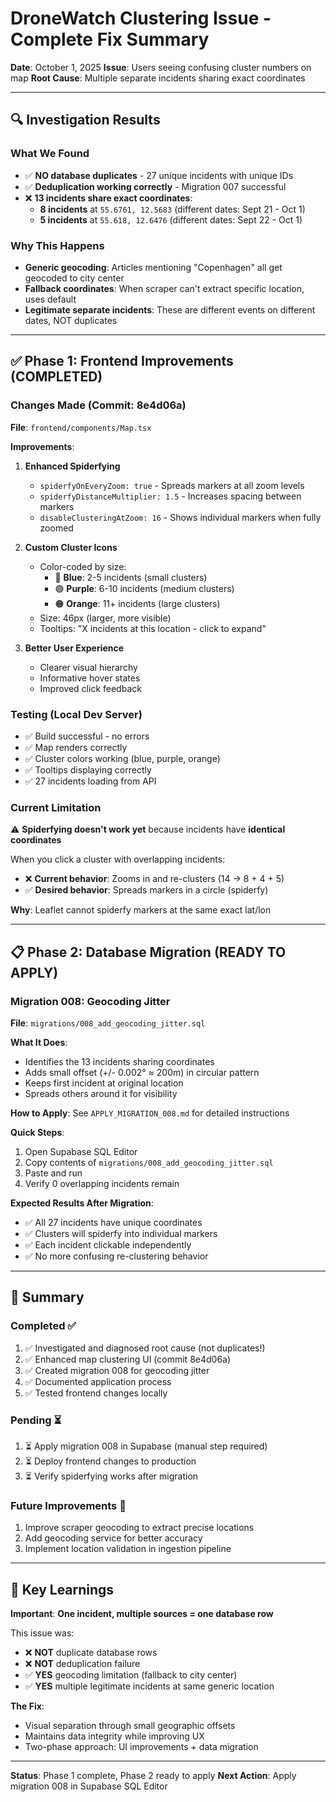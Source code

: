 # DroneWatch Clustering Issue - Complete Fix Summary

**Date**: October 1, 2025
**Issue**: Users seeing confusing cluster numbers on map
**Root Cause**: Multiple separate incidents sharing exact coordinates

---

## 🔍 Investigation Results

### What We Found
- ✅ **NO database duplicates** - 27 unique incidents with unique IDs
- ✅ **Deduplication working correctly** - Migration 007 successful
- ❌ **13 incidents share exact coordinates**:
  - **8 incidents** at `55.6761, 12.5683` (different dates: Sept 21 - Oct 1)
  - **5 incidents** at `55.618, 12.6476` (different dates: Sept 22 - Oct 1)

### Why This Happens
- **Generic geocoding**: Articles mentioning "Copenhagen" all get geocoded to city center
- **Fallback coordinates**: When scraper can't extract specific location, uses default
- **Legitimate separate incidents**: These are different events on different dates, NOT duplicates

---

## ✅ Phase 1: Frontend Improvements (COMPLETED)

### Changes Made (Commit: 8e4d06a)

**File**: `frontend/components/Map.tsx`

**Improvements**:
1. **Enhanced Spiderfying**
   - `spiderfyOnEveryZoom: true` - Spreads markers at all zoom levels
   - `spiderfyDistanceMultiplier: 1.5` - Increases spacing between markers
   - `disableClusteringAtZoom: 16` - Shows individual markers when fully zoomed

2. **Custom Cluster Icons**
   - Color-coded by size:
     - 🔵 **Blue**: 2-5 incidents (small clusters)
     - 🟣 **Purple**: 6-10 incidents (medium clusters)
     - 🟠 **Orange**: 11+ incidents (large clusters)
   - Size: 46px (larger, more visible)
   - Tooltips: "X incidents at this location - click to expand"

3. **Better User Experience**
   - Clearer visual hierarchy
   - Informative hover states
   - Improved click feedback

### Testing (Local Dev Server)
- ✅ Build successful - no errors
- ✅ Map renders correctly
- ✅ Cluster colors working (blue, purple, orange)
- ✅ Tooltips displaying correctly
- ✅ 27 incidents loading from API

### Current Limitation
⚠️ **Spiderfying doesn't work yet** because incidents have **identical coordinates**

When you click a cluster with overlapping incidents:
- ❌ **Current behavior**: Zooms in and re-clusters (14 → 8 + 4 + 5)
- ✅ **Desired behavior**: Spreads markers in a circle (spiderfy)

**Why**: Leaflet cannot spiderfy markers at the same exact lat/lon

---

## 📋 Phase 2: Database Migration (READY TO APPLY)

### Migration 008: Geocoding Jitter

**File**: `migrations/008_add_geocoding_jitter.sql`

**What It Does**:
- Identifies the 13 incidents sharing coordinates
- Adds small offset (+/- 0.002° ≈ 200m) in circular pattern
- Keeps first incident at original location
- Spreads others around it for visibility

**How to Apply**:
See `APPLY_MIGRATION_008.md` for detailed instructions

**Quick Steps**:
1. Open Supabase SQL Editor
2. Copy contents of `migrations/008_add_geocoding_jitter.sql`
3. Paste and run
4. Verify 0 overlapping incidents remain

**Expected Results After Migration**:
- ✅ All 27 incidents have unique coordinates
- ✅ Clusters will spiderfy into individual markers
- ✅ Each incident clickable independently
- ✅ No more confusing re-clustering behavior

---

## 🎯 Summary

### Completed ✅
1. ✅ Investigated and diagnosed root cause (not duplicates!)
2. ✅ Enhanced map clustering UI (commit 8e4d06a)
3. ✅ Created migration 008 for geocoding jitter
4. ✅ Documented application process
5. ✅ Tested frontend changes locally

### Pending ⏳
1. ⏳ Apply migration 008 in Supabase (manual step required)
2. ⏳ Deploy frontend changes to production
3. ⏳ Verify spiderfying works after migration

### Future Improvements 📝
1. Improve scraper geocoding to extract precise locations
2. Add geocoding service for better accuracy
3. Implement location validation in ingestion pipeline

---

## 🧠 Key Learnings

**Important**: **One incident, multiple sources = one database row**

This issue was:
- ❌ **NOT** duplicate database rows
- ❌ **NOT** deduplication failure
- ✅ **YES** geocoding limitation (fallback to city center)
- ✅ **YES** multiple legitimate incidents at same generic location

**The Fix**:
- Visual separation through small geographic offsets
- Maintains data integrity while improving UX
- Two-phase approach: UI improvements + data migration

---

**Status**: Phase 1 complete, Phase 2 ready to apply
**Next Action**: Apply migration 008 in Supabase SQL Editor
